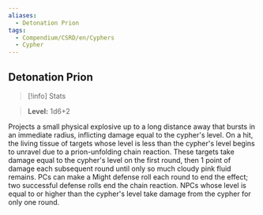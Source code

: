 ```yaml
---
aliases:
  - Detonation Prion
tags:
  - Compendium/CSRD/en/Cyphers
  - Cypher
---
```

  
    
## Detonation Prion    
>[!info] Stats    
> **Level:** 1d6+2  
    
Projects a small physical explosive up to a long distance away that bursts in an immediate radius, inflicting damage equal to the cypher's level. On a hit, the living tissue of targets whose level is less than the cypher's level begins to unravel due to a prion-unfolding chain reaction. These targets take damage equal to the cypher's level on the first round, then 1 point of damage each subsequent round until only so much cloudy pink fluid remains. PCs can make a Might defense roll each round to end the effect; two successful defense rolls end the chain reaction. NPCs whose level is equal to or higher than the cypher's level take damage from the cypher for only one round.